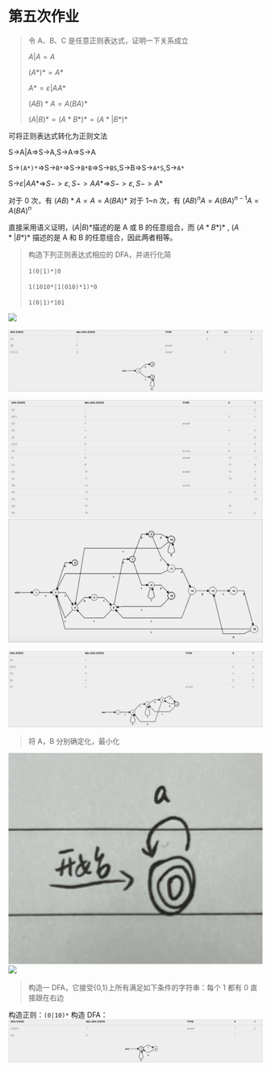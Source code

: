 # 第五次作业

> 令 A、B、C 是任意正则表达式，证明一下关系成立
>
> $A|A=A$
>
> $(A*)*=A*$
>
> $A*=\varepsilon|AA*$
>
> $(AB)*A=A(BA)*$
>
> $(A|B)*=(A*B*)*=(A*|B*)*$

可将正则表达式转化为正则文法

S->A|A=>S->A,S->A=>S->A

S->`(A*)*`=>S->`B*`=>S->`B*B`=>S->`BS`,S->B=>S->`A*S`,S->`A*`

S->$\varepsilon|AA*$=>$S->\varepsilon,S->AA*$=>$S->\varepsilon,S->A*$

对于 0 次，有 $(AB)*A=A=A(BA)*$
对于 1~n 次，有 $(AB)^{n}A=A(BA)^{n-1}A=A(BA)^{n}$

直接采用语义证明，$(A|B)*$描述的是 A 或 B 的任意组合，而 $(A*B*)*$ , $(A*|B*)*$ 描述的是 A 和 B 的任意组合，因此两者相等。

> 构造下列正则表达式相应的 DFA，并进行化简
>
> `1(0|1)*|0`
>
> `1(1010*|1(010)*1)*0`
>
> `1(0|1)*101`

![](./IMG_1098.png)

![Alt text](<CleanShot 2023-09-24 at 11.21.41.png>)

![Alt text](<CleanShot 2023-09-24 at 11.22.45.png>)
![Alt text](<CleanShot 2023-09-24 at 11.22.57.png>)

![Alt text](<CleanShot 2023-09-24 at 11.23.26.png>)

> 将 A，B 分别确定化，最小化

![](./IMG_1099.png)
![](./IMG_1100.png)

> 构造一 DFA，它接受{0,1}上所有满足如下条件的字符串：每个 1 都有 0 直接跟在右边

构造正则：`(0|10)*`
构造 DFA：![Alt text](<CleanShot 2023-09-24 at 11.27.36.png>)
